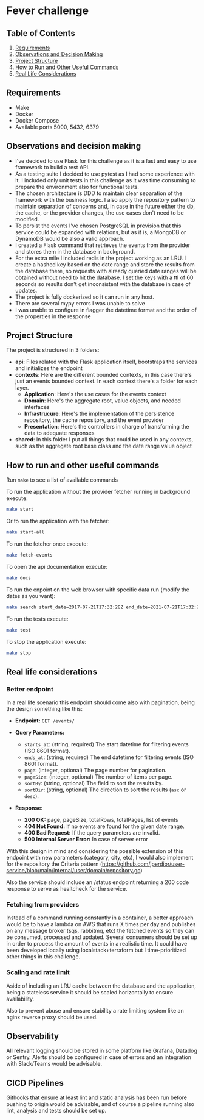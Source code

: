 # Fever challenge

## Table of Contents

1. [Requirements](#requirements)
2. [Observations and Decision Making](#observations-and-decision-making)
3. [Project Structure](#project-structure)
4. [How to Run and Other Useful Commands](#how-to-run-and-other-useful-commands)
5. [Real Life Considerations](#real-life-considerations)

## Requirements

- Make
- Docker
- Docker Compose
- Available ports 5000, 5432, 6379

## Observations and decision making

- I've decided to use Flask for this challenge as it is a fast and easy to use framework to build a rest API.
- As a testing suite I decided to use pytest as I had some experience with it. I included only unit tests in this challenge as it was time consuming to prepare the environment also for functional tests.
- The chosen architecture is DDD to maintain clear separation of the framework with the business logic. I also apply the repository pattern to maintain separation of concerns and, in case in the future either the db, the cache, or the provider changes, the use cases don't need to be modified.
- To persist the events I've chosen PostgreSQL in prevision that this service could be expanded with relations, but as it is, a MongoDB or DynamoDB would be also a valid approach.
- I created a Flask command that retrieves the events from the provider and stores them in the database in background.
- For the extra mile I included redis in the project working as an LRU. I create a hashed key based on the date range and store the results from the database there, so requests with already queried date ranges will be obtained without need to hit the database. I set the keys with a ttl of 60 seconds so results don't get inconsistent with the database in case of updates.
- The project is fully dockerized so it can run in any host.
- There are several mypy errors I was unable to solve
- I was unable to configure in flagger the datetime format and the order of the properties in the response

## Project Structure

The project is structured in 3 folders:
- **api**: Files related with the Flask application itself, bootstraps the services and initializes the endpoint
- **contexts**: Here are the different bounded contexts, in this case there's just an events bounded context. In each context there's a folder for each layer.
    - **Application**: Here's the use cases for the events context
    - **Domain**: Here's the aggregate root, value objects, and needed interfaces
    - **Infrastrucure**: Here's the implementation of the persistence repository, the cache repository, and the event provider 
    - **Presentation**: Here's the controllers in charge of transforming the data to adequate responses
- **shared**: In this folder I put all things that could be used in any contexts, such as the aggregate root base class and the date range value object

## How to run and other useful commands

Run ```make``` to see a list of available commands


To run the application without the provider fetcher running in background execute:

```bash
make start
```

Or to run the application with the fetcher:

```bash
make start-all
```

To run the fetcher once execute:

```bash
make fetch-events
```

To open the api documentation execute:

```bash
make docs
```

To run the enpoint on the web browser with specific data run (modify the dates as you want):

```bash
make search start_date=2017-07-21T17:32:28Z end_date=2021-07-21T17:32:28Z
```

To run the tests execute:

```bash
make test
```

To stop the application execute:

```bash
make stop
```

## Real life considerations

### Better endpoint

In a real life scenario this endpoint should come also with pagination, being the design something like this:

- **Endpoint:** `GET /events/`
- **Query Parameters:**
  - `starts_at`: (string, required) The start datetime for filtering events (ISO 8601 format).
  - `ends_at`: (string, required) The end datetime for filtering events (ISO 8601 format).
  - `page`: (integer, optional) The page number for pagination.
  - `pageSize`: (integer, optional) The number of items per page.
  - `sortBy`: (string, optional) The field to sort the results by.
  - `sortDir`: (string, optional) The direction to sort the results (`asc` or `desc`).

- **Response:**
  - **200 OK:** page, pageSize, totalRows, totalPages, list of events
  - **404 Not Found:** If no events are found for the given date range.
  - **400 Bad Request:** If the query parameters are invalid.
  - **500 Internal Server Error:** In case of server error

With this design in mind and considering the possible extension of this endpoint with new parameters (category, city, etc), I would also implement for the repository the Criteria pattern (https://github.com/jperdior/user-service/blob/main/internal/user/domain/repository.go)

Also the service should include an /status endpoint returning a 200 code response to serve as healtcheck for the service.

### Fetching from providers

Instead of a command running constantly in a container, a better approach would be to have a lambda on AWS that runs X times per day and publishes on any message broker (sqs, rabbitmq, etc) the fetched events so they can be consumed, processed and updated. Several consumers should be set up in order to process the amount of events in a realistic time. It could have been developed locally using localstack+terraform but I time-prioritized other things in this challenge.

### Scaling and rate limit

Aside of including an LRU cache between the database and the application, being a stateless service it should be scaled horizontally to ensure availability.

Also to prevent abuse and ensure stability a rate limiting system like an nginx reverse proxy should be used.

## Observability

All relevant logging should be stored in some platform like Grafana, Datadog or Sentry. Alerts should be configured in case of errors and an integration with Slack/Teams would be advisable.

## CICD Pipelines

Githooks that ensure at least lint and static analysis has been run before pushing to origin would be advisable, and of course a pipeline running also lint, analysis and tests should be set up.